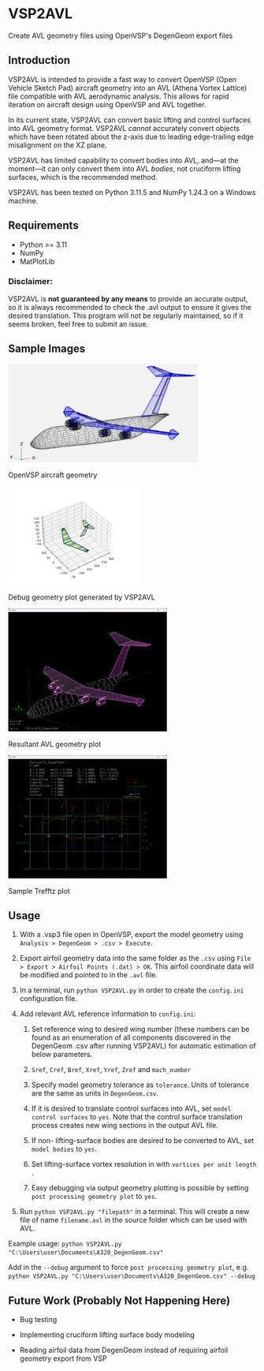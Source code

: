 # VSP2AVL
Create AVL geometry files using OpenVSP's DegenGeom export files

## Introduction
VSP2AVL is intended to provide a fast way to convert OpenVSP (Open Vehicle Sketch Pad) aircraft geometry into an AVL (Athena Vortex Lattice) file compatible with AVL aerodynamic analysis. This allows for rapid iteration on aircraft design using OpenVSP and AVL together.

In its current state, VSP2AVL can convert basic lifting and control surfaces into AVL geometry format. VSP2AVL *cannot* accurately convert objects which have been rotated about the z-axis due to leading edge-trailing edge misalignment on the XZ plane.

VSP2AVL has limited capability to convert bodies into AVL, and—at the moment—it can only convert them into AVL *bodies*, not cruciform lifting surfaces, which is the recommended method.

VSP2AVL has been tested on Python 3.11.5 and NumPy 1.24.3 on a Windows machine.

## Requirements
* Python >= 3.11
* NumPy
* MatPlotLib

### Disclaimer:
VSP2AVL is **not guaranteed by any means** to provide an accurate output, so it is always recommended to check the .avl output to ensure it gives the desired translation. This program will not be regularly maintained, so if it seems broken, feel free to submit an issue.

## Sample Images

<img src="images/VSPGeom.png" alt="an image showing the OpenVSP aircraft" height="200"/>

OpenVSP aircraft geometry

<img src="images/Debug_Geometry.png" alt="an image showing the VSP2AVL built-in geometry debugging tool" height="200"/>

Debug geometry plot generated by VSP2AVL

<img src="images/AVLGeom.png" alt="an image showing the AVL geometry plot" height="250"/>

Resultant AVL geometry plot

<img src="images/AVLTrefftz.png" alt="an image showing the resultant AVL Trefftz plot" height="250"/>

Sample Trefftz plot

## Usage
1. With a .vsp3 file open in OpenVSP, export the model geometry using `Analysis > DegenGeom > .csv > Execute`. 

2. Export airfoil geometry data into the same folder as the `.csv` using `File > Export > Airfoil Points (.dat) > OK`. This airfoil coordinate data will be modified and pointed to in the `.avl` file.

3. In a terminal, run `python VSP2AVL.py` in order to create the `config.ini` configuration file.

4. Add relevant AVL reference information to `config.ini`: 

    1. Set reference wing to desired wing number (these numbers can be found as an enumeration of all components discovered in the DegenGeom .csv after running VSP2AVL) for automatic estimation of below parameters.

    2. `Sref`, `Cref`, `Bref`, `Xref`, `Yref`, `Zref` and `mach_number`

    3. Specify model geometry tolerance as `tolerance`. Units of tolerance are the same as units in `DegenGeom.csv`.

    4. If it is desired to translate control surfaces into AVL, set `model control surfaces` to `yes`. Note that the control surface translation process creates new wing sections in the output AVL file.

    5. If non- lifting-surface bodies are desired to be converted to AVL, set `model bodies` to `yes`.

    6. Set lifting-surface vortex resolution in with `vortices per unit length`
    .
    7. Easy debugging via output geometry plotting is possible by setting `post processing geometry plot` to `yes`.
  
5. Run `python VSP2AVL.py "filepath"` in a terminal. This will create a new file of name `filename.avl` in the source folder which can be used with AVL.

Example usage: `python VSP2AVL.py "C:\Users\user\Documents\A320_DegenGeom.csv"`

Add in the `--debug` argument to force `post processing geometry plot`, e.g. `python VSP2AVL.py "C:\Users\user\Documents\A320_DegenGeom.csv" --debug`

## Future Work (Probably Not Happening Here)
* Bug testing

* Implementing cruciform lifting surface body modeling

* Reading airfoil data from DegenGeom instead of requiring airfoil geometry export from VSP
